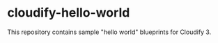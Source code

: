 cloudify-hello-world
====================

This repository contains sample "hello world" blueprints for Cloudify 3.
